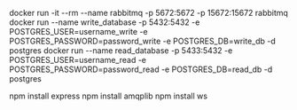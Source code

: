 docker run -it --rm --name rabbitmq -p 5672:5672 -p 15672:15672 rabbitmq
docker run --name write_database -p 5432:5432 -e POSTGRES_USER=username_write -e POSTGRES_PASSWORD=password_write -e POSTGRES_DB=write_db -d postgres
docker run --name read_database -p 5433:5432 -e POSTGRES_USER=username_read -e POSTGRES_PASSWORD=password_read -e POSTGRES_DB=read_db -d postgres

npm install express
npm install amqplib
npm install ws
